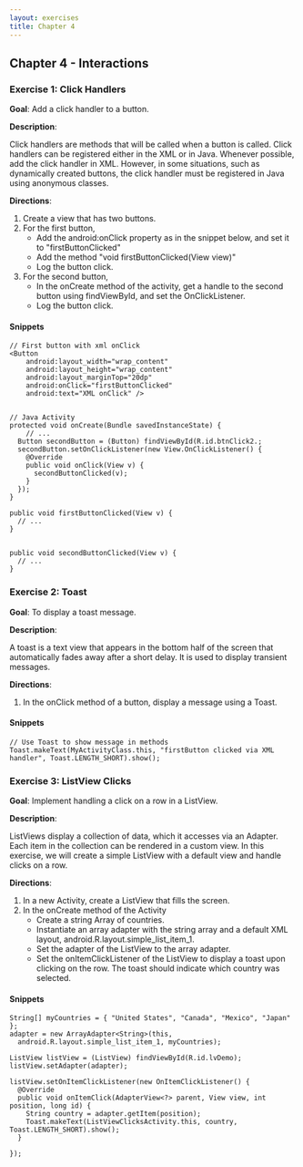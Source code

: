 ```yaml
---
layout: exercises
title: Chapter 4
---
```


## Chapter 4 - Interactions

### Exercise 1: Click Handlers

**Goal**: Add a click handler to a button.

**Description**:

Click handlers are methods that will be called when a button is called. Click handlers can be registered either in the XML or in Java. Whenever possible, add the click handler in XML. However, in some situations, such as dynamically created buttons, the click handler must be registered in Java using anonymous classes.

**Directions**:

1. Create a view that has two buttons.
2. For the first button,
   - Add the android:onClick property as in the snippet below, and set it to "firstButtonClicked"
   - Add the method "void firstButtonClicked(View view)"
   - Log the button click.
3. For the second button,
   - In the onCreate method of the activity, get a handle to the second button using findViewById, and set the OnClickListener.
   - Log the button click.


#### Snippets

    // First button with xml onClick
    <Button
        android:layout_width="wrap_content"
        android:layout_height="wrap_content"
        android:layout_marginTop="20dp"
        android:onClick="firstButtonClicked"
        android:text="XML onClick" />


    // Java Activity
    protected void onCreate(Bundle savedInstanceState) {
        // ...
      Button secondButton = (Button) findViewById(R.id.btnClick2.;
      secondButton.setOnClickListener(new View.OnClickListener() {
        @Override
        public void onClick(View v) {
          secondButtonClicked(v);
        }
      });
    }

    public void firstButtonClicked(View v) {
      // ...
    }


    public void secondButtonClicked(View v) {
      // ...
    }


### Exercise 2: Toast

**Goal**: To display a toast message.

**Description**:

A toast is a text view that appears in the bottom half of the screen that automatically fades away after a short delay. It is used to display transient messages.

**Directions**:

1. In the onClick method of a button, display a message using a Toast.


#### Snippets

    // Use Toast to show message in methods
    Toast.makeText(MyActivityClass.this, "firstButton clicked via XML handler", Toast.LENGTH_SHORT).show();

### Exercise 3: ListView Clicks

**Goal**: Implement handling a click on a row in a ListView.

**Description**:

ListViews display a collection of data, which it accesses via an Adapter. Each item in the collection can be rendered in a custom view. In this exercise, we will create a simple ListView with a default view and handle clicks on a row.

**Directions**:

1. In a new Activity, create a ListView that fills the screen.
2. In the onCreate method of the Activity
   - Create a string Array of countries.
   - Instantiate an array adapter with the string array and a default XML layout, android.R.layout.simple_list_item_1.
   - Set the adapter of the ListView to the array adapter.
   - Set the onItemClickListener of the ListView to display a toast upon clicking on the row.
     The toast should indicate which country was selected.


#### Snippets

    String[] myCountries = { "United States", "Canada", "Mexico", "Japan" };
    adapter = new ArrayAdapter<String>(this,
      android.R.layout.simple_list_item_1, myCountries);

    ListView listView = (ListView) findViewById(R.id.lvDemo);
    listView.setAdapter(adapter);

    listView.setOnItemClickListener(new OnItemClickListener() {
      @Override
      public void onItemClick(AdapterView<?> parent, View view, int position, long id) {
        String country = adapter.getItem(position);
        Toast.makeText(ListViewClicksActivity.this, country, Toast.LENGTH_SHORT).show();
      }

    });